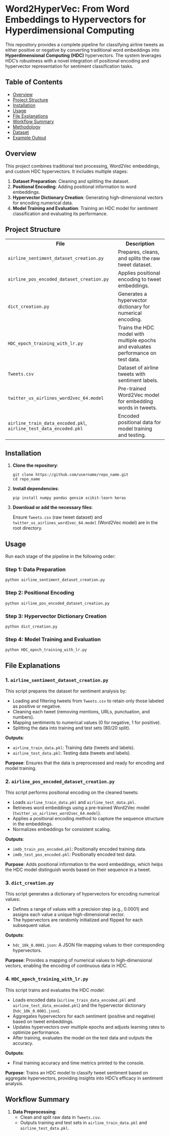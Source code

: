 <h1>Word2HyperVec: From Word Embeddings to Hypervectors for Hyperdimensional Computing</h1>

<p>This repository provides a complete pipeline for classifying airline tweets as either positive or negative by converting traditional word embeddings into <strong>Hyperdimensional Computing (HDC)</strong> hypervectors. The system leverages HDC’s robustness with a novel integration of positional encoding and hypervector representation for sentiment classification tasks.</p>

<h2>Table of Contents</h2>
<ul>
  <li><a href="#overview">Overview</a></li>
  <li><a href="#project-structure">Project Structure</a></li>
  <li><a href="#installation">Installation</a></li>
  <li><a href="#usage">Usage</a></li>
  <li><a href="#file-explanations">File Explanations</a></li>
  <li><a href="#workflow-summary">Workflow Summary</a></li>
  <li><a href="#methodology">Methodology</a></li>
  <li><a href="#dataset">Dataset</a></li>
  <li><a href="#example-output">Example Output</a></li>
</ul>

<h2 id="overview">Overview</h2>

<p>This project combines traditional text processing, Word2Vec embeddings, and custom HDC hypervectors. It includes multiple stages:</p>
<ol>
  <li><strong>Dataset Preparation</strong>: Cleaning and splitting the dataset.</li>
  <li><strong>Positional Encoding</strong>: Adding positional information to word embeddings.</li>
  <li><strong>Hypervector Dictionary Creation</strong>: Generating high-dimensional vectors for encoding numerical data.</li>
  <li><strong>Model Training and Evaluation</strong>: Training an HDC model for sentiment classification and evaluating its performance.</li>
</ol>

<h2 id="project-structure">Project Structure</h2>

<table>
  <tr>
    <th>File</th>
    <th>Description</th>
  </tr>
  <tr>
    <td><code>airline_sentiment_dataset_creation.py</code></td>
    <td>Prepares, cleans, and splits the raw tweet dataset.</td>
  </tr>
  <tr>
    <td><code>airline_pos_encoded_dataset_creation.py</code></td>
    <td>Applies positional encoding to tweet embeddings.</td>
  </tr>
  <tr>
    <td><code>dict_creation.py</code></td>
    <td>Generates a hypervector dictionary for numerical encoding.</td>
  </tr>
  <tr>
    <td><code>HDC_epoch_training_with_lr.py</code></td>
    <td>Trains the HDC model with multiple epochs and evaluates performance on test data.</td>
  </tr>
  <tr>
    <td><code>Tweets.csv</code></td>
    <td>Dataset of airline tweets with sentiment labels.</td>
  </tr>
  <tr>
    <td><code>twitter_us_airlines_word2vec_64.model</code></td>
    <td>Pre-trained Word2Vec model for embedding words in tweets.</td>
  </tr>
  <tr>
    <td><code>airline_train_data_encoded.pkl</code>, <code>airline_test_data_encoded.pkl</code></td>
    <td>Encoded positional data for model training and testing.</td>
  </tr>
</table>

<h2 id="installation">Installation</h2>

<ol>
  <li><strong>Clone the repository</strong>:
    <pre><code>git clone https://github.com/username/repo_name.git
cd repo_name</code></pre>
  </li>
  <li><strong>Install dependencies</strong>:
    <pre><code>pip install numpy pandas gensim scikit-learn keras</code></pre>
  </li>
  <li><strong>Download or add the necessary files</strong>:
    <p>Ensure <code>Tweets.csv</code> (raw tweet dataset) and <code>twitter_us_airlines_word2vec_64.model</code> (Word2Vec model) are in the root directory.</p>
  </li>
</ol>

<h2 id="usage">Usage</h2>

<p>Run each stage of the pipeline in the following order:</p>

<h3>Step 1: Data Preparation</h3>
<pre><code>python airline_sentiment_dataset_creation.py</code></pre>

<h3>Step 2: Positional Encoding</h3>
<pre><code>python airline_pos_encoded_dataset_creation.py</code></pre>

<h3>Step 3: Hypervector Dictionary Creation</h3>
<pre><code>python dict_creation.py</code></pre>

<h3>Step 4: Model Training and Evaluation</h3>
<pre><code>python HDC_epoch_training_with_lr.py</code></pre>

<h2 id="file-explanations">File Explanations</h2>

<h3>1. <code>airline_sentiment_dataset_creation.py</code></h3>
<p>This script prepares the dataset for sentiment analysis by:</p>
<ul>
  <li>Loading and filtering tweets from <code>Tweets.csv</code> to retain only those labeled as positive or negative.</li>
  <li>Cleaning each tweet (removing mentions, URLs, punctuation, and numbers).</li>
  <li>Mapping sentiments to numerical values (0 for negative, 1 for positive).</li>
  <li>Splitting the data into training and test sets (80/20 split).</li>
</ul>
<p><strong>Outputs</strong>:</p>
<ul>
  <li><code>airline_train_data.pkl</code>: Training data (tweets and labels).</li>
  <li><code>airline_test_data.pkl</code>: Testing data (tweets and labels).</li>
</ul>
<p><strong>Purpose</strong>: Ensures that the data is preprocessed and ready for encoding and model training.</p>

<h3>2. <code>airline_pos_encoded_dataset_creation.py</code></h3>
<p>This script performs positional encoding on the cleaned tweets:</p>
<ul>
  <li>Loads <code>airline_train_data.pkl</code> and <code>airline_test_data.pkl</code>.</li>
  <li>Retrieves word embeddings using a pre-trained Word2Vec model (<code>twitter_us_airlines_word2vec_64.model</code>).</li>
  <li>Applies a positional encoding method to capture the sequence structure in the embeddings.</li>
  <li>Normalizes embeddings for consistent scaling.</li>
</ul>
<p><strong>Outputs</strong>:</p>
<ul>
  <li><code>imdb_train_pos_encoded.pkl</code>: Positionally encoded training data.</li>
  <li><code>imdb_test_pos_encoded.pkl</code>: Positionally encoded test data.</li>
</ul>
<p><strong>Purpose</strong>: Adds positional information to the word embeddings, which helps the HDC model distinguish words based on their sequence in a tweet.</p>

<h3>3. <code>dict_creation.py</code></h3>
<p>This script generates a dictionary of hypervectors for encoding numerical values:</p>
<ul>
  <li>Defines a range of values with a precision step (e.g., 0.0001) and assigns each value a unique high-dimensional vector.</li>
  <li>The hypervectors are randomly initialized and flipped for each subsequent value.</li>
</ul>
<p><strong>Outputs</strong>:</p>
<ul>
  <li><code>hdc_10k_0.0001.json</code>: A JSON file mapping values to their corresponding hypervectors.</li>
</ul>
<p><strong>Purpose</strong>: Provides a mapping of numerical values to high-dimensional vectors, enabling the encoding of continuous data in HDC.</p>

<h3>4. <code>HDC_epoch_training_with_lr.py</code></h3>
<p>This script trains and evaluates the HDC model:</p>
<ul>
  <li>Loads encoded data (<code>airline_train_data_encoded.pkl</code> and <code>airline_test_data_encoded.pkl</code>) and the hypervector dictionary (<code>hdc_10k_0.0001.json</code>).</li>
  <li>Aggregates hypervectors for each sentiment (positive and negative) based on tweet embeddings.</li>
  <li>Updates hypervectors over multiple epochs and adjusts learning rates to optimize performance.</li>
  <li>After training, evaluates the model on the test data and outputs the accuracy.</li>
</ul>
<p><strong>Outputs</strong>:</p>
<ul>
  <li>Final training accuracy and time metrics printed to the console.</li>
</ul>
<p><strong>Purpose</strong>: Trains an HDC model to classify tweet sentiment based on aggregate hypervectors, providing insights into HDC’s efficacy in sentiment analysis.</p>

<h2 id="workflow-summary">Workflow Summary</h2>

<ol>
  <li><strong>Data Preprocessing</strong>:
    <ul>
      <li>Clean and split raw data in <code>Tweets.csv</code>.</li>
      <li>Outputs training and test sets in <code>airline_train_data.pkl</code> and <code>airline_test_data.pkl</code>.</li>
    </ul>
  </li>
 
